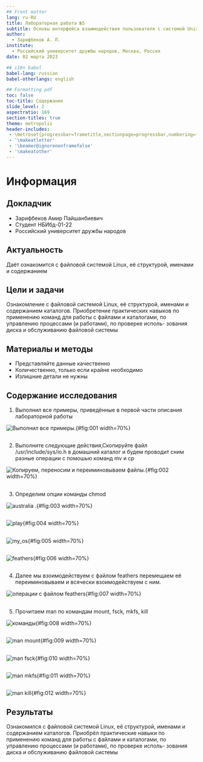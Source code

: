 ```yaml
---
## Front matter
lang: ru-RU
title: Лабораторная работа №5
subtitle: Основы интерфейса взаимодействия пользователя с системой Unix на уровне командной строки
author:
  - Зарифбеков А. П.
institute:
  - Российский университет дружбы народов, Москва, Россия
date: 02 марта 2023

## i18n babel
babel-lang: russian
babel-otherlangs: english

## Formatting pdf
toc: false
toc-title: Содержание
slide_level: 2
aspectratio: 169
section-titles: true
theme: metropolis
header-includes:
 - \metroset{progressbar=frametitle,sectionpage=progressbar,numbering=fraction}
 - '\makeatletter'
 - '\beamer@ignorenonframefalse'
 - '\makeatother'
---
```


# Информация


## Докладчик

  * Зарифбеков Амир Пайшанбиевич
  *  Студент НБИбд-01-22
  * Российский университет дружбы народов


## Актуальность

Даёт ознакомится  с файловой системой Linux, её структурой, именами и содержанием


## Цели и задачи

Ознакомление с файловой системой Linux, её структурой, именами и содержанием
каталогов. Приобретение практических навыков по применению команд для работы
с файлами и каталогами, по управлению процессами (и работами), по проверке исполь-
зования диска и обслуживанию файловой системы


## Материалы и методы

- Представляйте данные качественно
- Количественно, только если крайне необходимо
- Излишние детали не нужны

## Содержание исследования

1. Выполнил все примеры, приведённые в первой части описания лабораторной работы

![Выполнил все примеры.](image/1.png){#fig:001 width=70%}

##

2.  Выполните следующие действия,Скопируйте файл /usr/include/sys/io.h в домашний каталог и будем проводит сним разные операции с помошью команд mv и cp

![Копируем, переносим и переиминовываем файлы.](image/2.png){#fig:002 width=70%}

##

3.  Определим опции команды chmod

![australia .](image/3.png){#fig:003 width=70%}

##

![play](image/4.png){#fig:004 width=70%}

##

![my_os](image/5.png){#fig:005 width=70%}

##

![feathers](image/6.png){#fig:006 width=70%}

##

4. Далее мы взоимодействуем с  файлом feathers перемещаем её переиминовываем и всячески взоимодействуем с ним. 
 
![операции с файлом feathers ](image/7.png){#fig:007 width=70%}

##

5. Прочитаем man по командам mount, fsck, mkfs, kill 

![ команды ](image/8.png){#fig:008 width=70%}

##

![man mount](image/9.png){#fig:009 width=70%}

##

![man fsck](image/10.png){#fig:010 width=70%}

##

![man mkfs](image/11.png){#fig:011 width=70%}

##

![man kill](image/12.png){#fig:012 width=70%}


## Результаты

Ознакомился с файловой системой Linux, её структурой, именами и содержанием
каталогов. Приобрёл практические навыки по применению команд для работы
с файлами и каталогами, по управлению процессами (и работами), по проверке исполь-
зования диска и обслуживанию файловой системы



